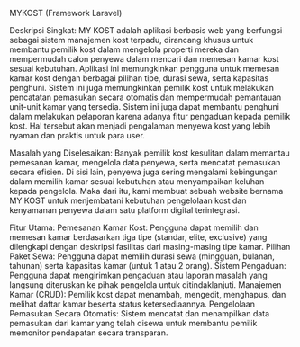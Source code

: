 MYKOST (Framework Laravel)

Deskripsi Singkat: MY KOST adalah aplikasi berbasis web yang berfungsi sebagai sistem manajemen kost terpadu, dirancang khusus untuk membantu pemilik kost dalam mengelola properti mereka dan mempermudah calon penyewa dalam mencari dan memesan kamar kost sesuai kebutuhan. Aplikasi ini memungkinkan pengguna untuk memesan kamar kost dengan berbagai pilihan tipe, durasi sewa, serta kapasitas penghuni. Sistem ini juga memungkinkan pemilik kost untuk melakukan pencatatan pemasukan secara otomatis dan mempermudah pemantauan unit-unit kamar yang tersedia. Sistem ini juga dapat membantu penghuni dalam melakukan pelaporan karena adanya fitur pengaduan kepada pemilik kost. Hal tersebut akan menjadi pengalaman menyewa kost yang lebih nyaman dan praktis untuk para user. 

Masalah yang Diselesaikan: Banyak pemilik kost kesulitan dalam memantau pemesanan kamar, mengelola data penyewa, serta mencatat pemasukan secara efisien. Di sisi lain, penyewa juga sering mengalami kebingungan dalam memilih kamar sesuai kebutuhan atau menyampaikan keluhan kepada pengelola. Maka dari itu, kami membuat sebuah website bernama MY KOST untuk menjembatani kebutuhan pengelolaan kost dan kenyamanan penyewa dalam satu platform digital terintegrasi.

Fitur Utama:
Pemesanan Kamar Kost: Pengguna dapat memilih dan memesan kamar berdasarkan tiga tipe (standar, elite, exclusive) yang dilengkapi dengan deskripsi fasilitas dari masing-masing tipe kamar.
Pilihan Paket Sewa: Pengguna dapat memilih durasi sewa (mingguan, bulanan, tahunan) serta kapasitas kamar (untuk 1 atau 2 orang).
Sistem Pengaduan: Pengguna dapat mengirimkan pengaduan atau laporan masalah yang langsung diteruskan ke pihak pengelola untuk ditindaklanjuti.
Manajemen Kamar (CRUD): Pemilik kost dapat menambah, mengedit, menghapus, dan melihat daftar kamar beserta status ketersediaannya.
Pengelolaan Pemasukan Secara Otomatis: Sistem mencatat dan menampilkan data pemasukan dari kamar yang telah disewa untuk membantu pemilik memonitor pendapatan secara transparan.
